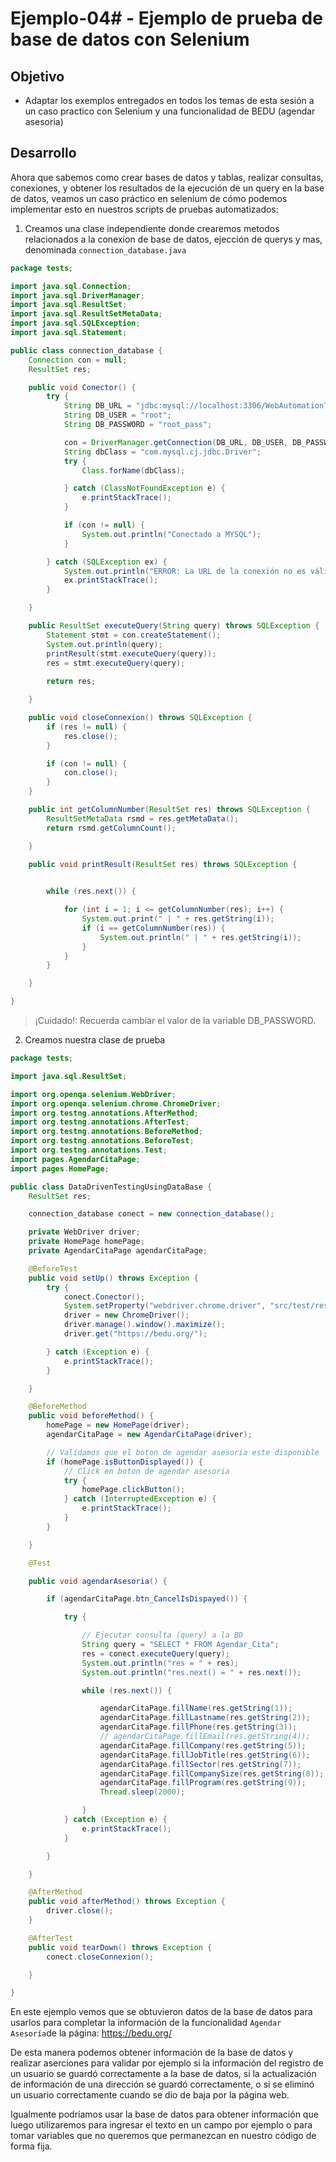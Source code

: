 # Ejemplo-04# - Ejemplo de prueba de base de datos con Selenium

## Objetivo

* Adaptar los exemplos entregados en todos los temas de esta sesión a un caso practico con Selenium y una funcionalidad de BEDU (agendar asesoria)

## Desarrollo

Ahora que sabemos como crear bases de datos y tablas, realizar consultas, conexiones, y obtener los resultados de la ejecución de un query en la base de datos,  veamos un caso práctico en selenium de cómo podemos implementar esto en nuestros scripts de pruebas automatizados:


1. Creamos una clase independiente donde crearemos metodos relacionados a la conexion de base de datos, ejección de querys y mas, denominada `connection_database.java`

```Java
package tests;

import java.sql.Connection;
import java.sql.DriverManager;
import java.sql.ResultSet;
import java.sql.ResultSetMetaData;
import java.sql.SQLException;
import java.sql.Statement;

public class connection_database {
	Connection con = null;
	ResultSet res;

	public void Conector() {
		try {
			String DB_URL = "jdbc:mysql://localhost:3306/WebAutomationTesting";
			String DB_USER = "root";
			String DB_PASSWORD = "root_pass";

			con = DriverManager.getConnection(DB_URL, DB_USER, DB_PASSWORD);
			String dbClass = "com.mysql.cj.jdbc.Driver";
			try {
				Class.forName(dbClass);

			} catch (ClassNotFoundException e) {
				e.printStackTrace();
			}

			if (con != null) {
				System.out.println("Conectado a MYSQL");
			}

		} catch (SQLException ex) {
			System.out.println("ERROR: La URL de la conexión no es válida o el usuario y clave de la BD");
			ex.printStackTrace();
		}

	}

	public ResultSet executeQuery(String query) throws SQLException {
		Statement stmt = con.createStatement();
		System.out.println(query);
		printResult(stmt.executeQuery(query));
		res = stmt.executeQuery(query);
		
		return res;

	}

	public void closeConnexion() throws SQLException {
		if (res != null) {
			res.close();
		}

		if (con != null) {
			con.close();
		}
	}

	public int getColumnNumber(ResultSet res) throws SQLException {
		ResultSetMetaData rsmd = res.getMetaData();
		return rsmd.getColumnCount();

	}

	public void printResult(ResultSet res) throws SQLException {
		

		while (res.next()) {

			for (int i = 1; i <= getColumnNumber(res); i++) {
				System.out.print(" | " + res.getString(i));
				if (i == getColumnNumber(res)) {
					System.out.println(" | " + res.getString(i));
				}
			}
		}

	}

}

```

> ¡Cuidado!: Recuerda cambiar el valor de la variable DB_PASSWORD.
2. Creamos nuestra clase de prueba 

```Java
package tests;

import java.sql.ResultSet;

import org.openqa.selenium.WebDriver;
import org.openqa.selenium.chrome.ChromeDriver;
import org.testng.annotations.AfterMethod;
import org.testng.annotations.AfterTest;
import org.testng.annotations.BeforeMethod;
import org.testng.annotations.BeforeTest;
import org.testng.annotations.Test;
import pages.AgendarCitaPage;
import pages.HomePage;

public class DataDrivenTestingUsingDataBase {
	ResultSet res;

	connection_database conect = new connection_database();

	private WebDriver driver;
	private HomePage homePage;
	private AgendarCitaPage agendarCitaPage;

	@BeforeTest
	public void setUp() throws Exception {
		try {
			conect.Conector();
			System.setProperty("webdriver.chrome.driver", "src/test/resources/webdrivers/chromedriver");
			driver = new ChromeDriver();
			driver.manage().window().maximize();
			driver.get("https://bedu.org/");

		} catch (Exception e) {
			e.printStackTrace();
		}

	}

	@BeforeMethod
	public void beforeMethod() {
		homePage = new HomePage(driver);
		agendarCitaPage = new AgendarCitaPage(driver);

		// Validamos que el boton de agendar asesoria este disponible
		if (homePage.isButtonDisplayed()) {
			// Click en boton de agendar asesoria
			try {
				homePage.clickButton();
			} catch (InterruptedException e) {
				e.printStackTrace();
			}
		}

	}

	@Test

	public void agendarAsesoria() {

		if (agendarCitaPage.btn_CancelIsDispayed()) {

			try {

				// Ejecutar consulta (query) a la BD
				String query = "SELECT * FROM Agendar_Cita";
				res = conect.executeQuery(query);
				System.out.println("res = " + res);
				System.out.println("res.next() = " + res.next());

				while (res.next()) {

					agendarCitaPage.fillName(res.getString(1));
					agendarCitaPage.fillLastname(res.getString(2));
					agendarCitaPage.fillPhone(res.getString(3));
					// agendarCitaPage.fillEmail(res.getString(4));
					agendarCitaPage.fillCompany(res.getString(5));
					agendarCitaPage.fillJobTitle(res.getString(6));
					agendarCitaPage.fillSector(res.getString(7));
					agendarCitaPage.fillCompanySize(res.getString(8));
					agendarCitaPage.fillProgram(res.getString(9));
					Thread.sleep(2000);

				}
			} catch (Exception e) {
				e.printStackTrace();
			}

		}

	}

	@AfterMethod
	public void afterMethod() throws Exception {
		driver.close();
	}

	@AfterTest
	public void tearDown() throws Exception {
		conect.closeConnexion();

	}

}


```

En este ejemplo vemos que se obtuvieron datos de la base de datos para usarlos para completar la información de la funcionalidad `Agendar Asesoría`de la página: https://bedu.org/


De esta manera podemos obtener información de la base de datos y realizar aserciones para validar por ejemplo si la información del registro de un usuario se guardó correctamente a la base de datos, si la actualización de información de una dirección se guardó correctamente, o si se eliminó un usuario correctamente cuando se dio de baja por la página web.


Igualmente podríamos usar la base de datos para obtener información que luego utilizaremos para ingresar el texto en un campo por ejemplo o para tomar variables que no queremos que permanezcan en nuestro código de forma fija.